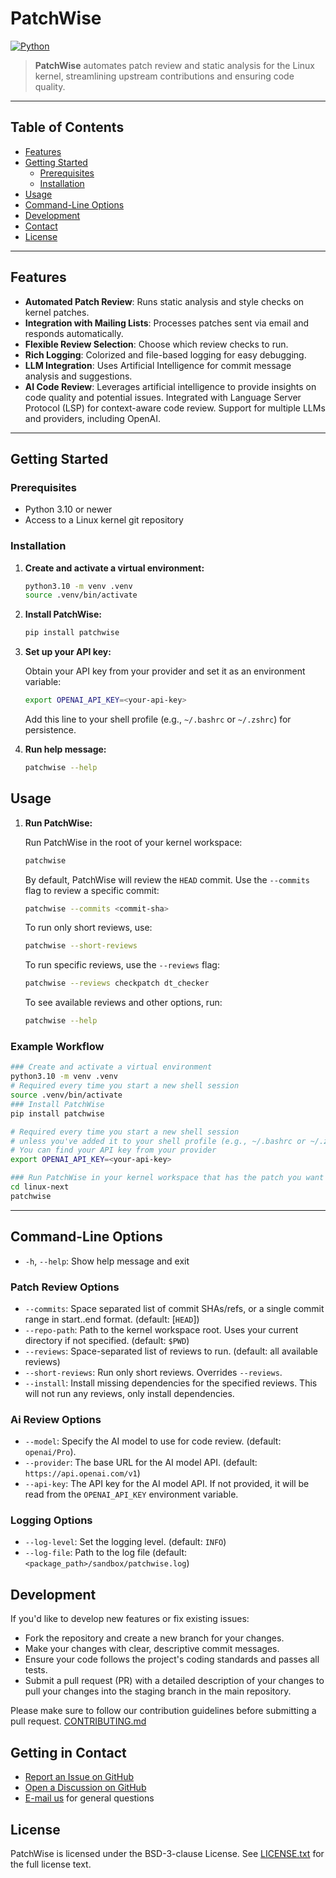 # PatchWise

<!-- [![License](https://img.shields.io/badge/license-XXX-blue.svg)](LICENSE) -->
[![Python](https://img.shields.io/badge/python-3.10%2B-blue.svg)](https://www.python.org/downloads/)
<!-- [![Build Status](https://img.shields.io/badge/build-passing-brightgreen.svg)](#) -->

> **PatchWise** automates patch review and static analysis for the Linux kernel, streamlining upstream contributions and ensuring code quality.

---

## Table of Contents

- [Features](#features)
- [Getting Started](#getting-started)
  - [Prerequisites](#prerequisites)
  - [Installation](#installation)
- [Usage](#usage)
- [Command-Line Options](#command-line-options)
- [Development](#development)
- [Contact](#getting-in-contact)
- [License](#license)

---

## Features

- **Automated Patch Review**: Runs static analysis and style checks on kernel patches.
- **Integration with Mailing Lists**: Processes patches sent via email and responds automatically.
- **Flexible Review Selection**: Choose which review checks to run.
- **Rich Logging**: Colorized and file-based logging for easy debugging.
- **LLM Integration**: Uses Artificial Intelligence for commit message analysis and suggestions.
- **AI Code Review**: Leverages artificial intelligence to provide insights on code quality and potential issues. Integrated with Language Server Protocol (LSP) for context-aware code review. Support for multiple LLMs and providers, including OpenAI.

---

## Getting Started

### Prerequisites

- Python 3.10 or newer
- Access to a Linux kernel git repository

### Installation

1. **Create and activate a virtual environment:**

   ```bash
   python3.10 -m venv .venv
   source .venv/bin/activate
   ```

1. **Install PatchWise:**

   ```bash
   pip install patchwise
   ```

1. **Set up your API key:**

   Obtain your API key from your provider and set it as an environment variable:

   ```bash
   export OPENAI_API_KEY=<your-api-key>
   ```

   Add this line to your shell profile (e.g., `~/.bashrc` or `~/.zshrc`) for persistence.

1. **Run help message:**

   ```bash
   patchwise --help
   ```

## Usage

1. **Run PatchWise:**

   Run PatchWise in the root of your kernel workspace:

   ```bash
   patchwise
   ```

   By default, PatchWise will review the `HEAD` commit. Use the `--commits` flag to review a specific commit:

   ```bash
   patchwise --commits <commit-sha>
   ```

   To run only short reviews, use:

   ```bash
   patchwise --short-reviews
   ```

   To run specific reviews, use the `--reviews` flag:

   ```bash
   patchwise --reviews checkpatch dt_checker
   ```

   To see available reviews and other options, run:

   ```bash
   patchwise --help
   ```

### Example Workflow

```bash
### Create and activate a virtual environment
python3.10 -m venv .venv
# Required every time you start a new shell session
source .venv/bin/activate 
### Install PatchWise
pip install patchwise

# Required every time you start a new shell session
# unless you've added it to your shell profile (e.g., ~/.bashrc or ~/.zshrc)
# You can find your API key from your provider
export OPENAI_API_KEY=<your-api-key>

### Run PatchWise in your kernel workspace that has the patch you want to review already applied
cd linux-next
patchwise
```

---

## Command-Line Options

- `-h`, `--help`: Show help message and exit

### Patch Review Options

- `--commits`: Space separated list of commit SHAs/refs, or a single commit range in start..end format. (default: [`HEAD`])
- `--repo-path`: Path to the kernel workspace root. Uses your current directory if not specified. (default: `$PWD`)
- `--reviews`: Space-separated list of reviews to run. (default: all available reviews)
- `--short-reviews`: Run only short reviews. Overrides `--reviews`.
- `--install`: Install missing dependencies for the specified reviews. This will not run any reviews, only install dependencies.

### Ai Review Options

- `--model`: Specify the AI model to use for code review. (default: `openai/Pro`).
- `--provider`: The base URL for the AI model API. (default: `https://api.openai.com/v1`)
- `--api-key`: The API key for the AI model API. If not provided, it will be read from the `OPENAI_API_KEY` environment variable.

### Logging Options

- `--log-level`: Set the logging level. (default: `INFO`)
- `--log-file`: Path to the log file (default: `<package_path>/sandbox/patchwise.log`)

## Development

If you'd like to develop new features or fix existing issues:

- Fork the repository and create a new branch for your changes.
- Make your changes with clear, descriptive commit messages.
- Ensure your code follows the project's coding standards and passes all tests.
- Submit a pull request (PR) with a detailed description of your changes to pull your changes into the staging branch in the main repository.

Please make sure to follow our contribution guidelines before submitting a pull request. [CONTRIBUTING.md](CONTRIBUTING.md)

## Getting in Contact

- [Report an Issue on GitHub](../../issues/new/choose)
- [Open a Discussion on GitHub](../../discussions/new/choose)
- [E-mail us](mailto:dgantman@quicinc.com) for general questions

## License

PatchWise is licensed under the BSD-3-clause License. See [LICENSE.txt](LICENSE.txt) for the full license text.
